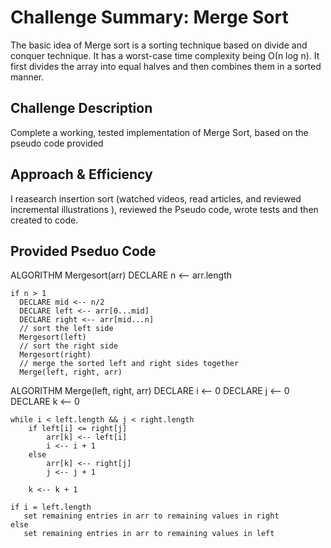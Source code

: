 # Challenge Summary: Merge Sort

The basic idea of Merge sort is a sorting technique based on divide and conquer technique. It has a worst-case time complexity being Ο(n log n). It first divides the array into equal halves and then combines them in a sorted manner.

## Challenge Description

Complete a working, tested implementation of Merge Sort, based on the pseudo code provided

## Approach & Efficiency

I reasearch insertion sort (watched videos, read articles, and reviewed incremental illustrations ), reviewed the Pseudo code, wrote tests and then created to code.

## Provided Pseduo Code 

ALGORITHM Mergesort(arr)
    DECLARE n <-- arr.length
           
    if n > 1
      DECLARE mid <-- n/2
      DECLARE left <-- arr[0...mid]
      DECLARE right <-- arr[mid...n]
      // sort the left side
      Mergesort(left)
      // sort the right side
      Mergesort(right)
      // merge the sorted left and right sides together
      Merge(left, right, arr)

ALGORITHM Merge(left, right, arr)
    DECLARE i <-- 0
    DECLARE j <-- 0
    DECLARE k <-- 0

    while i < left.length && j < right.length
        if left[i] <= right[j]
            arr[k] <-- left[i]
            i <-- i + 1
        else
            arr[k] <-- right[j]
            j <-- j + 1
            
        k <-- k + 1

    if i = left.length
       set remaining entries in arr to remaining values in right
    else
       set remaining entries in arr to remaining values in left